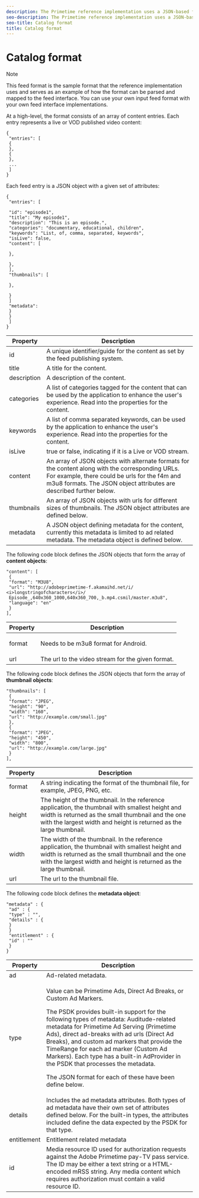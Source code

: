 ```yaml
---
description: The Primetime reference implementation uses a JSON-based feed format for responses. This format is parsed using an implementation of the IFeedItemAdapter interface.
seo-description: The Primetime reference implementation uses a JSON-based feed format for responses. This format is parsed using an implementation of the IFeedItemAdapter interface.
seo-title: Catalog format
title: Catalog format
---
```


# Catalog format


>[!NOTE]
>
>This feed format is the sample format that the reference implementation uses and serves as an example of how the format can be parsed and mapped to the feed interface. You can use your own input feed format with your own feed interface implementations.

At a high-level, the format consists of an array of content entries. Each entry represents a live or VOD published video content:


```
{
 "entries": [
 {
 },
 {
 },
 ...
 ]
}

```

Each feed entry is a JSON object with a given set of attributes:


```
{
 "entries": [
 
 "id": "episode1",
 "title": "My episode1",
 "description": "This is an episode.",
 "categories": "documentary, educational, children",
 "keywords": "List, of, comma, separated, keywords",
 "isLive": false,
 "content": [
 
 },
 
 },
 ],
 "thumbnails": [
 
 },
 
 }
 ]
 "metadata": 
 } 
 }
 ]
}

```

<table id="table_D714F1CEFB994D77B9007D13B129CE5A"> 
 <tgroup cols="2">
  <colspec colnum="1" colname="col1" colwidth="1.00*" />
  <colspec colnum="2" colname="col2" colwidth="3.85*" />
  <thead> 
   <tr> 
    <th colname="col1" class="entry">Property </th> 
    <th colname="col2" class="entry">Description </th> 
   </tr>
  </thead> 
  <tbody> 
   <tr> 
    <td colname="col1"><span class="codeph">id</span> </td> 
    <td colname="col2">A unique identifier/guide for the content as set by the feed publishing system. </td> 
   </tr> 
   <tr> 
    <td colname="col1"><span class="codeph">title</span> </td> 
    <td colname="col2">A title for the content. </td> 
   </tr> 
   <tr> 
    <td colname="col1"><span class="codeph">description</span> </td> 
    <td colname="col2">A description of the content. </td> 
   </tr> 
   <tr> 
    <td colname="col1"><span class="codeph">categories</span> </td> 
    <td colname="col2">A list of categories tagged for the content that can be used by the application to enhance the user's experience. Read into the properties for the content. </td> 
   </tr> 
   <tr> 
    <td colname="col1"><span class="codeph">keywords</span> </td> 
    <td colname="col2">A list of comma separated keywords, can be used by the application to enhance the user's experience. Read into the properties for the content. </td> 
   </tr> 
   <tr> 
    <td colname="col1"><span class="codeph">isLive</span> </td> 
    <td colname="col2">true or false, indicating if it is a Live or VOD stream. </td> 
   </tr> 
   <tr> 
    <td colname="col1"><span class="codeph">content</span> </td> 
    <td colname="col2">An array of JSON objects with alternate formats for the content along with the corresponding URLs. For example, there could be urls for the f4m and m3u8 formats. The JSON object attributes are described further below. </td> 
   </tr> 
   <tr> 
    <td colname="col1"><span class="codeph">thumbnails</span> </td> 
    <td colname="col2">An array of JSON objects with urls for different sizes of thumbnails. The JSON object attributes are defined below. </td> 
   </tr> 
   <tr> 
    <td colname="col1"><span class="codeph">metadata</span> </td> 
    <td colname="col2">A JSON object defining metadata for the content, currently this metadata is limited to ad related metadata. The metadata object is defined below. </td> 
   </tr> 
  </tbody> 
 </tgroup> 
</table>

The following code block defines the JSON objects that form the array of **content objects**:


```
"content": [
 {
 "format": "M3U8",
 "url": "http://adobeprimetime-f.akamaihd.net/i/
<i>longstringofcharacters</i>/
 Episode_,640x360_1000,640x360_700,_b.mp4.csmil/master.m3u8",
 "language": "en"
 } 
],
```

<table id="table_FBCAE95B1A4A4904A7B92B26A84735D6"> 
 <tgroup cols="2">
  <colspec colnum="1" colname="col1" colwidth="1.00*" />
  <colspec colnum="2" colname="col2" colwidth="3.85*" />
  <thead> 
   <tr> 
    <th colname="col1" class="entry">Property </th> 
    <th colname="col2" class="entry">Description </th> 
   </tr>
  </thead> 
  <tbody> 
   <tr> 
    <td colname="col1"><span class="codeph">format</span> </td> 
    <td colname="col2"> <p>Needs to be m3u8 format for Android. </p> </td> 
   </tr> 
   <tr> 
    <td colname="col1"><span class="codeph">url</span> </td> 
    <td colname="col2">The url to the video stream for the given format. </td> 
   </tr> 
  </tbody> 
 </tgroup> 
</table>



The following code block defines the JSON objects that form the array of **thumbnail objects**:


```
"thumbnails": [
 {
 "format": "JPEG",
 "height": "90",
 "width": "160",
 "url": "http://example.com/small.jpg"
 },
 {
 "format": "JPEG",
 "height": "450",
 "width": "800",
 "url": "http://example.com/large.jpg"
 }
],

```

<table id="table_5009F2EC678A4C07AB9574AB052EDC0B"> 
 <tgroup cols="2">
  <colspec colnum="1" colname="col1" colwidth="1.00*" />
  <colspec colnum="2" colname="col2" colwidth="3.85*" />
  <thead> 
   <tr> 
    <th colname="col1" class="entry">Property </th> 
    <th colname="col2" class="entry">Description </th> 
   </tr>
  </thead> 
  <tbody> 
   <tr> 
    <td colname="col1">format </td> 
    <td colname="col2">A string indicating the format of the thumbnail file, for example, JPEG, PNG, etc. </td> 
   </tr> 
   <tr> 
    <td colname="col1">height </td> 
    <td colname="col2">The height of the thumbnail. In the reference application, the thumbnail with smallest height and width is returned as the small thumbnail and the one with the largest width and height is returned as the large thumbnail. </td> 
   </tr> 
   <tr> 
    <td colname="col1">width </td> 
    <td colname="col2">The width of the thumbnail. In the reference application, the thumbnail with smallest height and width is returned as the small thumbnail and the one with the largest width and height is returned as the large thumbnail. </td> 
   </tr> 
   <tr> 
    <td colname="col1">url </td> 
    <td colname="col2">The url to the thumbnail file. </td> 
   </tr> 
  </tbody> 
 </tgroup> 
</table>



The following code block defines the **metadata object**:


```
"metadata" : {
 "ad" : {
 "type" : "",
 "details" : {
 }
 }
 "entitlement" : {
 "id" : ""
 }
}
```

<table id="table_291AE420FF684160B2E6A6F91805FB28"> 
 <tgroup cols="2">
  <colspec colnum="1" colname="col1" colwidth="1.00*" />
  <colspec colnum="2" colname="col2" colwidth="3.85*" />
  <thead> 
   <tr> 
    <th colname="col1" class="entry">Property </th> 
    <th colname="col2" class="entry">Description </th> 
   </tr>
  </thead> 
  <tbody> 
   <tr> 
    <td colname="col1">ad </td> 
    <td colname="col2">Ad-related metadata. </td> 
   </tr> 
   <tr> 
    <td colname="col1">type </td> 
    <td colname="col2"> <p> Value can be Primetime Ads, Direct Ad Breaks, or Custom Ad Markers. </p> <p>The PSDK provides built-in support for the following types of metadata: Auditude-related metadata for Primetime Ad Serving (Primetime Ads), direct ad-breaks with ad urls (Direct Ad Breaks), and custom ad markers that provide the TimeRange for each ad marker (Custom Ad Markers). Each type has a built-in <span class="codeph">AdProvider</span> in the PSDK that processes the metadata. </p> <p>The JSON format for each of these have been define below. </p> </td> 
   </tr> 
   <tr> 
    <td colname="col1">details </td> 
    <td colname="col2">Includes the ad metadata attributes. Both types of ad metadata have their own set of attributes defined below. For the built-in types, the attributes included define the data expected by the PSDK for that type. </td> 
   </tr> 
   <tr> 
    <td colname="col1">entitlement</td> 
    <td colname="col2">Entitlement related metadata</td> 
   </tr> 
   <tr> 
    <td colname="col1">id</td> 
    <td colname="col2">Media resource ID used for authorization requests against the Adobe Primetime pay-TV pass service. The ID may be either a text string or a HTML-encoded mRSS string. Any media content which requires authorization must contain a valid resource ID.</td> 
   </tr> 
  </tbody> 
 </tgroup> 
</table>



